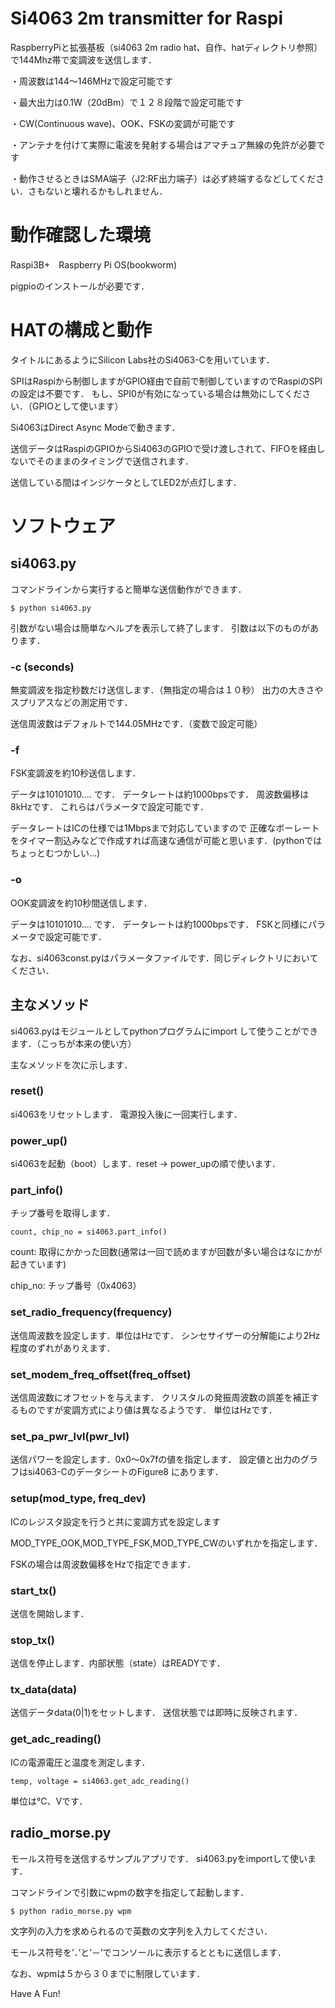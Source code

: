 # Si4063 2m transmitter for Raspi

RaspberryPiと拡張基板（si4063 2m radio hat、自作、hatディレクトリ参照）で144Mhz帯で変調波を送信します．

・周波数は144～146MHzで設定可能です

・最大出力は0.1W（20dBm）で１２８段階で設定可能です

・CW(Continuous wave)、OOK、FSKの変調が可能です

・アンテナを付けて実際に電波を発射する場合はアマチュア無線の免許が必要です

・動作させるときはSMA端子（J2:RF出力端子）は必ず終端するなどしてください．さもないと壊れるかもしれません．

# 動作確認した環境
Raspi3B+　Raspberry Pi OS(bookworm)

pigpioのインストールが必要です．

# HATの構成と動作
タイトルにあるようにSilicon Labs社のSi4063-Cを用いています．

SPIはRaspiから制御しますがGPIO経由で自前で制御していますのでRaspiのSPIの設定は不要です．
もし、SPI0が有効になっている場合は無効にしてください．（GPIOとして使います）

Si4063はDirect Async Modeで動きます．

送信データはRaspiのGPIOからSi4063のGPIOで受け渡しされて、FIFOを経由しないでそのままのタイミングで送信されます．

送信している間はインジケータとしてLED2が点灯します．

# ソフトウェア
## si4063.py

コマンドラインから実行すると簡単な送信動作ができます．

````
$ python si4063.py
````

引数がない場合は簡単なヘルプを表示して終了します．
引数は以下のものがあります．

### -c (seconds)
無変調波を指定秒数だけ送信します．（無指定の場合は１０秒）
出力の大きさやスプリアスなどの測定用です．

送信周波数はデフォルトで144.05MHzです．（変数で設定可能）

### -f
FSK変調波を約10秒送信します．

データは10101010.... です．
データレートは約1000bpsです．
周波数偏移は8kHzです．
これらはパラメータで設定可能です．

データレートはICの仕様では1Mbpsまで対応していますので
正確なボーレートをタイマー割込みなどで作成すれば高速な通信が可能と思います．(pythonではちょっとむつかしい...)

### -o
OOK変調波を約10秒間送信します．

データは10101010....  です．
データレートは約1000bpsです．
FSKと同様にパラメータで設定可能です．

なお、si4063const.pyはパラメータファイルです．同じディレクトリにおいてください．

## 主なメソッド
si4063.pyはモジュールとしてpythonプログラムにimport して使うことができます．（こっちが本来の使い方）

主なメソッドを次に示します．

### reset()
si4063をリセットします．
電源投入後に一回実行します．

### power_up()
si4063を起動（boot）します．reset → power_upの順で使います．

### part_info()
チップ番号を取得します．
```
count, chip_no = si4063.part_info()
```
count: 取得にかかった回数(通常は一回で読めますが回数が多い場合はなにかが起きています)

chip_no: チップ番号（0x4063）

### set_radio_frequency(frequency)
送信周波数を設定します．単位はHzです．
シンセサイザーの分解能により2Hz程度のずれがありえます．

### set_modem_freq_offset(freq_offset)
送信周波数にオフセットを与えます．
クリスタルの発振周波数の誤差を補正するものですが変調方式により値は異なるようです．
単位はHzです．

### set_pa_pwr_lvl(pwr_lvl)
送信パワーを設定します．0x0～0x7fの値を指定します．
設定値と出力のグラフはsi4063-CのデータシートのFigure8 にあります．

### setup(mod_type, freq_dev)
ICのレジスタ設定を行うと共に変調方式を設定します

MOD_TYPE_OOK,MOD_TYPE_FSK,MOD_TYPE_CWのいずれかを指定します．

FSKの場合は周波数偏移をHzで指定できます．

### start_tx()
送信を開始します．

### stop_tx()
送信を停止します．内部状態（state）はREADYです．

### tx_data(data)
送信データdata(0|1)をセットします．
送信状態では即時に反映されます．

### get_adc_reading()
ICの電源電圧と温度を測定します．

````
temp, voltage = si4063.get_adc_reading()
````

単位は℃、Vです．

## radio_morse.py

モールス符号を送信するサンプルアプリです．
si4063.pyをimportして使います．

コマンドラインで引数にwpmの数字を指定して起動します．

````
$ python radio_morse.py wpm
````

文字列の入力を求められるので英数の文字列を入力してください．

モールス符号を’．’と’－’でコンソールに表示するとともに送信します．

なお、wpmは５から３０までに制限しています．

Have A Fun!
